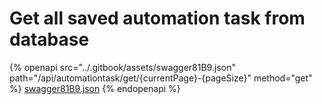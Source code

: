 # Get all saved automation task from database

{% openapi src="../.gitbook/assets/swagger81B9.json" path="/api/automationtask/get/{currentPage}-{pageSize}" method="get" %}
[swagger81B9.json](../.gitbook/assets/swagger81B9.json)
{% endopenapi %}

